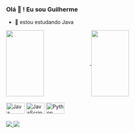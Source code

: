 ### Olá 🤙 ! Eu sou Guilherme

- 🌱 estou estudando Java

<div>
  <a href="https://github.com/guilhermemelolima">
    <img align="center" height="180em" width="45%" src="https://github-readme-stats.vercel.app/api?username=guilhermemelolima&show_icons=true&theme=tokyonight" />
    <img align="center" height="180em" width="45%" src="https://github-readme-stats.vercel.app/api/top-langs/?username=guilhermemelolima&layout=compact&theme=tokyonight" />
  </a>
</div>

<div style="display: inline_block" ><br>
  <img alingn="center" height="30" width="50"  src="https://cdn.jsdelivr.net/gh/devicons/devicon/icons/java/java-plain.svg" alt="Java"/>
  <img  alingn="center" height="30" width="50" src="https://cdn.jsdelivr.net/gh/devicons/devicon/icons/javascript/javascript-plain.svg" alt="JavaScript" />
  <img alingn="center" height="30" width="50" src="https://cdn.jsdelivr.net/gh/devicons/devicon/icons/python/python-original.svg" alt="Python" />
</div>   

<div><br>
  
  <a href="mailto:limaguilherme.melo@gmail.com">
    <img src="https://img.shields.io/badge/Gmail-D14836?style=for-the-badge&logo=gmail&logoColor=white" />
  </a>
  <a href="https://br.linkedin.com/in/guilherme-melo-de-lima">
    <img src="https://img.shields.io/badge/LinkedIn-0077B5?style=for-the-badge&logo=linkedin&logoColor=white" />
  </a>
</div>
